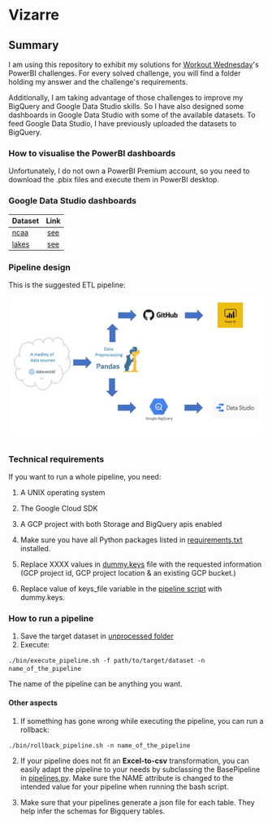 # Vizarre

## Summary

I am using this repository to exhibit my solutions for [Workout Wednesday](https://www.workout-wednesday.com/power-bi-challenges/)'s PowerBI challenges. For every solved challenge, you will find a folder holding my answer and the challenge's requirements.

Additionally, I am taking advantage of those challenges to improve my BigQuery and Google Data Studio skills. So I have also designed some dashboards in Google Data Studio with some of the available datasets. To feed Google Data Studio, I have previously uploaded the datasets to BigQuery.

### How to visualise the PowerBI dashboards

Unfortunately, I do not own a PowerBI Premium account, so you need to download the .pbix files and execute them in PowerBI desktop.

### Google Data Studio dashboards

|Dataset|Link|
|:------|:---:|
| [ncaa](datasets/ncaa/)  | [see](https://datastudio.google.com/s/rIuDv6tIC1U)|
| [lakes](datasets/lakes/)| [see](https://datastudio.google.com/s/rlehrHUn3bU)|

### Pipeline design

This is the suggested ETL pipeline:

![Pipeline](/img/Pipeline.JPG)

### Technical requirements

If you want to run a whole pipeline, you need:

1. A UNIX operating system

2. The Google Cloud SDK

3. A GCP project with both Storage and BigQuery apis enabled

4. Make sure you have all Python packages listed in [requirements.txt](requirements.txt) installed.

5. Replace XXXX values in [dummy.keys](dummy.keys) file with the requested information (GCP project id, GCP project location & an existing GCP bucket.)

6. Replace value of keys_file variable in the [pipeline script](bin/execute_pipeline.sh) with dummy.keys.

### How to run a pipeline

1. Save the target dataset in [unprocessed folder](datasets/unprocessed/)
2. Execute:

```shell
./bin/execute_pipeline.sh -f path/to/target/dataset -n name_of_the_pipeline
```

The name of the pipeline can be anything you want.

#### Other aspects

1. If something has gone wrong while executing the pipeline, you can run a rollback:

```shell
./bin/rollback_pipeline.sh -n name_of_the_pipeline
```

2. If your pipeline does not fit an **Excel-to-csv** transformation, you can easily adapt the pipeline to your needs by subclassing the BasePipeline in [pipelines.py](bin/vizproc/pipelines.py). Make sure the NAME attribute is changed to the intended value for your pipeline when running the bash script.

3. Make sure that your pipelines generate a json file for each table. They help infer the schemas for Bigquery tables.
